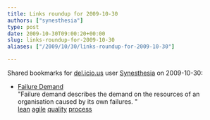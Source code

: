 ```yaml
---
title: Links roundup for 2009-10-30
authors: ["synesthesia"]
type: post
date: 2009-10-30T09:00:20+00:00
slug: links-roundup-for-2009-10-30 
aliases: ["/2009/10/30/links-roundup-for-2009-10-30"]

---
```

Shared bookmarks for [del.icio.us][1] user [Synesthesia][2] on 2009-10-30:

  * [Failure Demand][3]  
    "Failure demand describes the demand on the resources of an organisation caused by its own failures. "  
    [lean][4] [agile][5] [quality][6] [process][7]

 [1]: https://del.icio.us/
 [2]: https://del.icio.us/synesthesia
 [3]: https://www.arrod.co.uk/archive/concept_failure_demand.php
 [4]: https://delicious.com/synesthesia/lean
 [5]: https://delicious.com/synesthesia/agile
 [6]: https://delicious.com/synesthesia/quality
 [7]: https://delicious.com/synesthesia/process